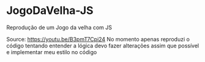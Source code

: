 # JogoDaVelha-JS
Reprodução de um Jogo da velha com JS

Source: https://youtu.be/B3pmT7Cpi24
No momento apenas reproduzi o código tentando entender a lógica
devo fazer alterações assim que possível e implementar meu estilo no código
